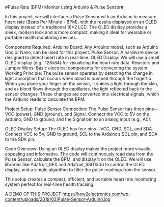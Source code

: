 #Pulse Rate (BPM) Monitor using Arduino & Pulse Sensor#

In this project, we will interface a Pulse Sensor with an Arduino to measure heart rate (Beats Per Minute - BPM), with the results displayed on an OLED display instead of a traditional 16×2 LCD. The OLED display provides a sleek, modern look and is more compact, making it ideal for wearable or portable health monitoring devices.

Components Required:
Arduino Board: Any Arduino model, such as Arduino Uno or Nano, can be used for this project.
Pulse Sensor: A hardware device designed to detect heart rate in real-time.
OLED Display: We will use a small OLED display (e.g., 128x64) for visualizing the heart rate data.
Resistors and Jumper Wires: Basic electrical components for connecting the system.
Working Principle:
The pulse sensor operates by detecting the change in light absorption that occurs when blood is pumped through the fingertip. When you place your finger on the sensor, it shines a light through the skin, and as blood flows through the capillaries, the light reflected back to the sensor changes. These changes are converted into electrical signals, which the Arduino reads to calculate the BPM.

Project Setup:
Pulse Sensor Connection: The Pulse Sensor has three pins—VCC (power), GND (ground), and Signal. Connect the VCC to 5V on the Arduino, GND to ground, and the Signal pin to an analog input (e.g., A0).

OLED Display Setup: The OLED has four pins—VCC, GND, SCL, and SDA. Connect VCC to 5V, GND to ground, SCL to the Arduino’s SCL pin, and SDA to the SDA pin.

Code Overview:
Using an OLED display makes the project more visually appealing and informative. The code will continuously read data from the Pulse Sensor, calculate the BPM, and display it on the OLED. We will use libraries like Adafruit_GFX and Adafruit_SSD1306 to control the OLED display, and a simple algorithm to filter the pulse readings from the sensor.

This setup creates a compact, efficient, and portable heart rate monitoring system perfect for real-time health tracking.

A DEMO OF THIS PROJECT https://how2electronics.com/wp-content/uploads/2019/02/Pulse-Sensor-Arduino.jpg
